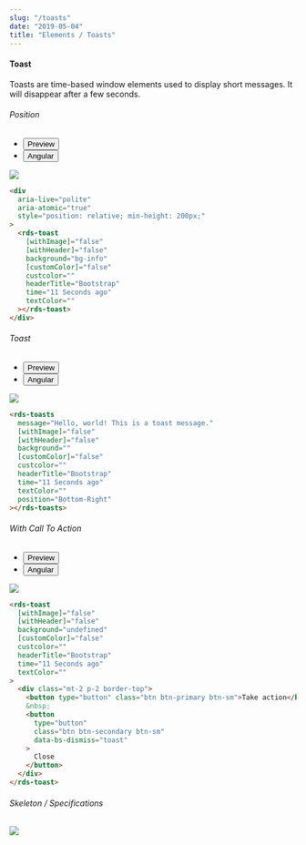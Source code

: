 ```yaml
---
slug: "/toasts"
date: "2019-05-04"
title: "Elements / Toasts"
---
```


<!-- CSS only -->
<link href="https://cdn.jsdelivr.net/npm/bootstrap@5.1.3/dist/css/bootstrap.min.css" rel="stylesheet" integrity="sha384-1BmE4kWBq78iYhFldvKuhfTAU6auU8tT94WrHftjDbrCEXSU1oBoqyl2QvZ6jIW3" crossorigin="anonymous">
<link rel="stylesheet" href="../../../../../../../raaghu/src/assets/css/style-elements.css">
<link rel="stylesheet" href="../../../../../../../raaghu/src/assets/css/main.css">

#### Toast

<p class="checkbox-def">Toasts are time-based window elements used to display short messages. It will disappear after a few seconds.</p>


<section class="py-4">
    <h6>Position</h6>
    <div class="py-3">
      <div class="cust-tabs">
        <ul class="nav nav-tabs" id="myTab" role="tablist">
          <li class="nav-item" role="presentation">
            <button class="nav-link active" id="PreviewPosition-tab" data-bs-toggle="tab" data-bs-target="#PreviewPosition" type="button" role="tab" aria-controls="PreviewPosition" aria-selected="true">Preview </button>
          </li>
          <li class="nav-item" role="presentation">
            <button class="nav-link" id="AngularPosition-tab" data-bs-toggle="tab" data-bs-target="#AngularPosition" type="button" role="tab" aria-controls="AngularPosition" aria-selected="false"><i class="bi bi-code-slash" style="font-size:1.0rem"></i>Angular</button>
          </li>
        </ul>
      </div>
      <div class="tab-content card border" id="myTabContent">
        <div class="tab-pane fade show active" id="PreviewPosition" role="tabpanel" aria-labelledby="PreviewPosition-tab">
          <div class="contents p-5">
             <div class="row">
                <div class="col-md-12">
                  <img src="images/toast.png" class="w-50">
                </div>                 
              </div>
            </div>
        </div>
        <div class="tab-pane fade show" id="AngularPosition" role="tabpanel" aria-labelledby="AngularPosition-tab">
          <div class="contents bg-code">
<div class="row  m-0 p-4">

```html
<div
  aria-live="polite"
  aria-atomic="true"
  style="position: relative; min-height: 200px;"
>
  <rds-toast
    [withImage]="false"
    [withHeader]="false"
    background="bg-info"
    [customColor]="false"
    custcolor=""
    headerTitle="Bootstrap"
    time="11 Seconds ago"
    textColor=""
  ></rds-toast>
</div>
```

</div>
          </div>
        </div>
      </div>
    </div>
  </section>

  <section class="py-4">
    <h6>Toast</h6>
    <div class="py-3">
      <div class="cust-tabs">
        <ul class="nav nav-tabs" id="myTab" role="tablist">
          <li class="nav-item" role="presentation">
            <button class="nav-link active" id="PreviewToast-tab" data-bs-toggle="tab" data-bs-target="#PreviewToast" type="button" role="tab" aria-controls="PreviewToast" aria-selected="true">Preview </button>
          </li>
          <li class="nav-item" role="presentation">
            <button class="nav-link" id="AngularToast-tab" data-bs-toggle="tab" data-bs-target="#AngularToast" type="button" role="tab" aria-controls="AngularToast" aria-selected="false"><i class="bi bi-code-slash" style="font-size:1.0rem"></i>Angular</button>
          </li>
        </ul>
      </div>
      <div class="tab-content card border" id="myTabContent">
        <div class="tab-pane fade show active" id="PreviewToast" role="tabpanel" aria-labelledby="PreviewToast-tab">
          <div class="contents p-5">
              <div class="row">
                 <div class="col-md-12">
                     <img src="images/toast.png" class="img-fluid w-50">
                 </div>                
                </div>
             </div>
        </div>
        <div class="tab-pane fade show" id="AngularToast" role="tabpanel" aria-labelledby="AngularToast-tab">
          <div class="contents bg-code">
<div class="row  m-0 p-4">

```html
<rds-toasts
  message="Hello, world! This is a toast message."
  [withImage]="false"
  [withHeader]="false"
  background=""
  [customColor]="false"
  custcolor=""
  headerTitle="Bootstrap"
  time="11 Seconds ago"
  textColor=""
  position="Bottom-Right"
></rds-toasts>
```

</div>
          </div>
        </div>
      </div>
    </div>
  </section>


  <section class="py-4">
    <h6>With Call To Action</h6>
    <div class="py-3">
      <div class="cust-tabs">
        <ul class="nav nav-tabs" id="myTab" role="tablist">
          <li class="nav-item" role="presentation">
            <button class="nav-link active" id="PreviewAction-tab" data-bs-toggle="tab" data-bs-target="#PreviewAction" type="button" role="tab" aria-controls="PreviewAction" aria-selected="true">Preview </button>
          </li>
          <li class="nav-item" role="presentation">
            <button class="nav-link" id="AngularAction-tab" data-bs-toggle="tab" data-bs-target="#AngularAction" type="button" role="tab" aria-controls="AngularAction" aria-selected="false"><i class="bi bi-code-slash" style="font-size:1.0rem"></i>Angular</button>
          </li>
        </ul>
      </div>
      <div class="tab-content card border" id="myTabContent">
        <div class="tab-pane fade show active" id="PreviewAction" role="tabpanel" aria-labelledby="PreviewAction-tab">
          <div class="contents bg-light p-5">
            <div class="row">
             <img src="images/toast.png" class="w-50">
               </div>
           </div>
        </div>
        <div class="tab-pane fade show" id="AngularAction" role="tabpanel" aria-labelledby="AngularAction-tab">
          <div class="contents bg-code">
<div class="row  m-0 p-4">

```html
<rds-toast
  [withImage]="false"
  [withHeader]="false"
  background="undefined"
  [customColor]="false"
  custcolor=""
  headerTitle="Bootstrap"
  time="11 Seconds ago"
  textColor=""
>
  <div class="mt-2 p-2 border-top">
    <button type="button" class="btn btn-primary btn-sm">Take action</button>
    &nbsp;
    <button
      type="button"
      class="btn btn-secondary btn-sm"
      data-bs-dismiss="toast"
    >
      Close
    </button>
  </div>
</rds-toast>
```

</div>
          </div>
        </div>
      </div>
    </div>
  </section>


  <section class="py-4">
                        <h6>
                           Skeleton / Specifications
                        </h6>
                        <div class="py-3">
                              <!-- Tab panes -->
                              <div class="card border p-5">
                                 <div class="row">
                                    <div class="col-md-12">
                                       <img src="https://portal.raaghu.io/images/components/_toast-message/img-1.png" class="img-fluid"> 
                                    </div> 
                                 </div>
                              </div>
                        </div>
                     </section>

<!-- JavaScript Bundle with Popper -->
<script src="https://cdn.jsdelivr.net/npm/bootstrap@5.1.3/dist/js/bootstrap.bundle.min.js" integrity="sha384-ka7Sk0Gln4gmtz2MlQnikT1wXgYsOg+OMhuP+IlRH9sENBO0LRn5q+8nbTov4+1p" crossorigin="anonymous"></script>